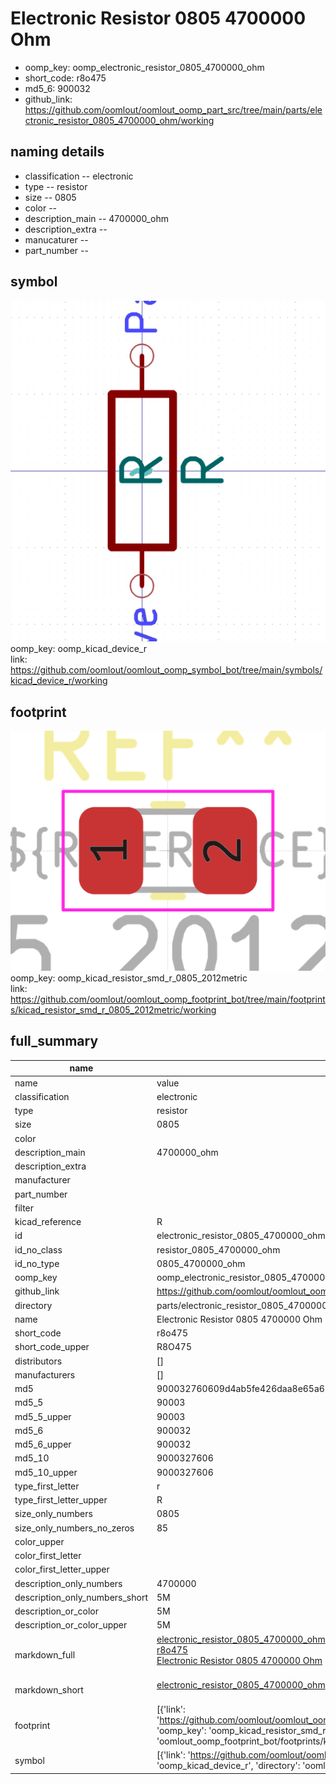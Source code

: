 # Electronic Resistor 0805 4700000 Ohm

  
* oomp_key: oomp_electronic_resistor_0805_4700000_ohm 
* short_code: r8o475
* md5_6: 900032  
* github_link: https://github.com/oomlout/oomlout_oomp_part_src/tree/main/parts/electronic_resistor_0805_4700000_ohm/working  
## naming details
* classification -- electronic
* type -- resistor
* size -- 0805
* color -- 
* description_main -- 4700000_ohm
* description_extra -- 
* manucaturer -- 
* part_number -- 



## symbol

![](symbol/0/working/working_600.png)  
oomp_key: oomp_kicad_device_r  
link: https://github.com/oomlout/oomlout_oomp_symbol_bot/tree/main/symbols/kicad_device_r/working  

## footprint

![](footprint/0/working/working_600.png)  
oomp_key: oomp_kicad_resistor_smd_r_0805_2012metric  
link: https://github.com/oomlout/oomlout_oomp_footprint_bot/tree/main/footprints/kicad_resistor_smd_r_0805_2012metric/working  

## full_summary
| name | value | 
| --- | --- | 
| name | value | 
| classification | electronic | 
| type | resistor | 
| size | 0805 | 
| color |  | 
| description_main | 4700000_ohm | 
| description_extra |  | 
| manufacturer |  | 
| part_number |  | 
| filter |  | 
| kicad_reference | R | 
| id | electronic_resistor_0805_4700000_ohm | 
| id_no_class | resistor_0805_4700000_ohm | 
| id_no_type | 0805_4700000_ohm | 
| oomp_key | oomp_electronic_resistor_0805_4700000_ohm | 
| github_link | https://github.com/oomlout/oomlout_oomp_part_src/tree/main/parts/electronic_resistor_0805_4700000_ohm/working | 
| directory | parts/electronic_resistor_0805_4700000_ohm | 
| name | Electronic Resistor 0805 4700000 Ohm | 
| short_code | r8o475 | 
| short_code_upper | R8O475 | 
| distributors | [] | 
| manufacturers | [] | 
| md5 | 900032760609d4ab5fe426daa8e65a65 | 
| md5_5 | 90003 | 
| md5_5_upper | 90003 | 
| md5_6 | 900032 | 
| md5_6_upper | 900032 | 
| md5_10 | 9000327606 | 
| md5_10_upper | 9000327606 | 
| type_first_letter | r | 
| type_first_letter_upper | R | 
| size_only_numbers | 0805 | 
| size_only_numbers_no_zeros | 85 | 
| color_upper |  | 
| color_first_letter |  | 
| color_first_letter_upper |  | 
| description_only_numbers | 4700000 | 
| description_only_numbers_short | 5M | 
| description_or_color | 5M | 
| description_or_color_upper | 5M | 
| markdown_full | [electronic_resistor_0805_4700000_ohm](https://github.com/oomlout/oomlout_oomp_part_src/tree/main/parts/electronic_resistor_0805_4700000_ohm/working)<br>[r8o475](https://github.com/oomlout/oomlout_oomp_part_src/tree/main/parts/electronic_resistor_0805_4700000_ohm/working)<br>[Electronic Resistor 0805 4700000 Ohm](https://github.com/oomlout/oomlout_oomp_part_src/tree/main/parts/electronic_resistor_0805_4700000_ohm/working)<br><br> | 
| markdown_short | [electronic_resistor_0805_4700000_ohm](https://github.com/oomlout/oomlout_oomp_part_src/tree/main/parts/electronic_resistor_0805_4700000_ohm/working)<br><br> | 
| footprint | [{'link': 'https://github.com/oomlout/oomlout_oomp_footprint_bot/tree/main/foootprntss/kicad_resistor_smd_r_0805_2012metric', 'oomp_key': 'oomp_kicad_resistor_smd_r_0805_2012metric', 'directory': 'oomlout_oomp_footprint_bot/footprints/kicad_resistor_smd_r_0805_2012metric//working/working.kicad_mod'}] | 
| symbol | [{'link': 'https://github.com/oomlout/oomlout_oomp_symbol_bot/tree/main/symbols/kicad_device_r', 'oomp_key': 'oomp_kicad_device_r', 'directory': 'oomlout_oomp_symbol_bot/symbols/kicad_device_r//working/working.kicad_sym'}] | 
